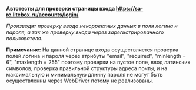 **Автотесты для проверки страницы входа https://sa-rc.litebox.ru/accounts/login/**

*Производят проверку ввода некорректных данных в поля логина и пароля, а так же проверку входа через зарегистрированного пользователя.*

**Примечание:**
На данной странице входа осуществляется проверка полей логина и пароля через атрибуты "email", "required", "minlength = 6", "maxlength = 255" 
поэтому проверки на пустое поле, ввод латинских символов, проверка правильной структуры адреса почты, и на максимальную и минимальную длинну пароля 
не могут быть осуществленны через WebDriver потому не реализованы.